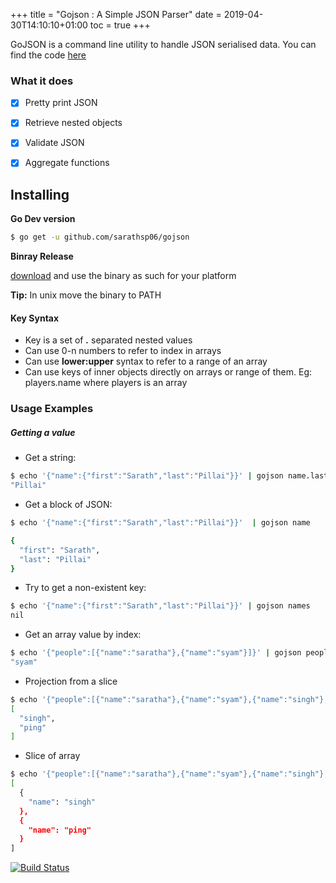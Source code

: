 +++
title = "Gojson : A Simple JSON Parser"
date = 2019-04-30T14:10:10+01:00
toc = true
+++


GoJSON is a command line utility to handle JSON serialised data. You can find the code [here](https://github.com/sarathsp06/gojson)

### What it does

- [x] Pretty print JSON
- [x] Retrieve nested objects
- [x] Validate JSON
- [x] Aggregate functions


## Installing

**Go Dev version**

```sh
$ go get -u github.com/sarathsp06/gojson
```


**Binray Release**

[download](https://github.com/sarathsp06/gojson/releases) and use the binary as such for your platform


**Tip:** In unix move the binary to PATH


#### Key Syntax

* Key is a set of **_._** separated nested values
* Can use 0-n numbers to refer to index in arrays
* Can use **lower:upper** syntax to refer to a range of an array
* Can use keys of inner objects directly on arrays or range of them. Eg:  players.name where players is an array


### Usage Examples

##### Getting a value

* Get a string:

```sh
$ echo '{"name":{"first":"Sarath","last":"Pillai"}}' | gojson name.last
"Pillai"
```

* Get a block of JSON:

```sh
$ echo '{"name":{"first":"Sarath","last":"Pillai"}}'  | gojson name

{
  "first": "Sarath",
  "last": "Pillai"
}
```

* Try to get a non-existent key:

```sh
$ echo '{"name":{"first":"Sarath","last":"Pillai"}}' | gojson names
nil

```

* Get an array value by index:

```sh
$ echo '{"people":[{"name":"saratha"},{"name":"syam"}]}' | gojson people.1.name                                               
"syam"
```

* Projection from a slice

```sh
$ echo '{"people":[{"name":"saratha"},{"name":"syam"},{"name":"singh"},{"name":"ping"}]}' | gojson people.2:.name
[
  "singh",
  "ping"
]
```

* Slice of array

```sh
$ echo '{"people":[{"name":"saratha"},{"name":"syam"},{"name":"singh"},{"name":"ping"}]}' | gojson people.2:5    
[
  {
    "name": "singh"
  },
  {
    "name": "ping"
  }
]
```


[![Build Status](https://travis-ci.org/sarathsp06/gojson.svg?branch=master)](https://travis-ci.org/sarathsp06/gojson)
